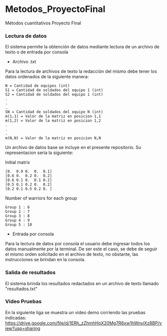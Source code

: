 # Metodos_ProyectoFinal
Métodos cuantitativos Proyecto Final

### Lectura de datos
El sistema permite la obtención de datos mediante lectura de un archivo de texto o de entrada por consola

- Archivo .txt

Para la lectura de archivos de texto la redacción del mismo debe tener los datos ordenados de la siguiente manera:
    
    N = Cantidad de equipos (int)    
    S1 = Cantidad de soldados del equipo 1 (int)    
    S2 = Cantidad de soldados del equipo 1 (int)    
    .    
    .    
    .    
    SN = Cantidad de soldados del equipo N (int)    
    m(1,1) = Valor de la matriz en posicion 1,1    
    m(1,2) = Valor de la matriz en posicion 1,2    
    .    
    .   
    .    
    m(N,N) = Valor de la matriz en posicion N,N

Un archivo de datos base se incluye en el presente repositorio. Su representacion sería la siguiente:

Initial matrix 
    
    [0.  0.9 0.  0.  0.1]
    [0.6 0.  0.2 0.  0.2]
    [0.6 0.1 0.  0.1 0.2]
    [0.5 0.1 0.2 0.  0.2]
    [0.2 0.1 0.5 0.2 0. ]

Number of warriors for each group 

    Group 1 : 6
    Group 2 : 7
    Group 3 : 8
    Group 4 : 9
    Group 5 : 10

- Entrada por consola

Para la lectura de datos por consola el usuario debe ingresar todos los datos manualmente por la terminal. De ser este el caso, se debe de seguir el mismo orden solicitado en el archivo de texto, no obstante, las instrucciones se brindan en la consola.

### Salida de resultados
El sistema brinda los resultados redactados en un archivo de texto llamado "resultados.txt"

### Video Pruebas
En la siguiente liga se muestra un video demo corriendo las pruebas indicadas:
https://drive.google.com/file/d/1ERh_zZhmhHoX20Mg7R6xw1hWnyiXz8BP/view?usp=sharing


